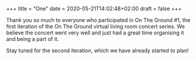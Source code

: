 +++
title = "One"
date = 2020-05-21T14:02:48+02:00
draft = false
+++

Thank you so much to everyone who participated in On The Ground #1, the
first iteration of the On The Ground virtual living room concert series.
We believe the concert went very well and just had a great time organising
it and being a part of it.

Stay tuned for the second iteration, which we have already started to plan!